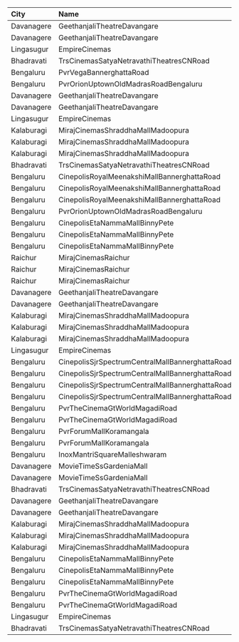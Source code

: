 | City       | Name                                            | Language |  Time | Type        | Price | Capacity | Booked |
| :--------- | :---------------------------------------------- | :------- | ----: | :---------- | ----: | -------: | -----: |
| Davanagere | GeethanjaliTheatreDavangare                     | Kannada  | 10:30 | Balcony     |  150₹ |      184 |    100 |
| Davanagere | GeethanjaliTheatreDavangare                     | Kannada  | 10:30 | SecondClass |  100₹ |      198 |    198 |
| Lingasugur | EmpireCinemas                                   | Kannada  | 11:00 | FirstClass  |   80₹ |      302 |    202 |
| Bhadravati | TrsCinemasSatyaNetravathiTheatresCNRoad         | Kannada  | 11:30 | GoldClass   |  120₹ |      175 |    114 |
| Bengaluru  | PvrVegaBannerghattaRoad                         | Kannada  | 12:15 | Classic     |  210₹ |      118 |      2 |
| Bengaluru  | PvrOrionUptownOldMadrasRoadBengaluru            | Kannada  | 12:40 | Classic     |  200₹ |      128 |     19 |
| Davanagere | GeethanjaliTheatreDavangare                     | Kannada  | 13:30 | Balcony     |  150₹ |      184 |    100 |
| Davanagere | GeethanjaliTheatreDavangare                     | Kannada  | 13:30 | SecondClass |  100₹ |      198 |    198 |
| Lingasugur | EmpireCinemas                                   | Kannada  | 14:00 | FirstClass  |   80₹ |      302 |    202 |
| Kalaburagi | MirajCinemasShraddhaMallMadoopura               | Kannada  | 14:30 | Special     |  160₹ |       80 |      0 |
| Kalaburagi | MirajCinemasShraddhaMallMadoopura               | Kannada  | 14:30 | Executive   |  180₹ |      192 |     16 |
| Kalaburagi | MirajCinemasShraddhaMallMadoopura               | Kannada  | 14:30 | Gold        |  350₹ |       10 |      3 |
| Bhadravati | TrsCinemasSatyaNetravathiTheatresCNRoad         | Kannada  | 14:30 | GoldClass   |  120₹ |      175 |    114 |
| Bengaluru  | CinepolisRoyalMeenakshiMallBannerghattaRoad     | Kannada  | 15:30 | Normal      |  120₹ |       24 |      0 |
| Bengaluru  | CinepolisRoyalMeenakshiMallBannerghattaRoad     | Kannada  | 15:30 | Executive   |  120₹ |       50 |     25 |
| Bengaluru  | CinepolisRoyalMeenakshiMallBannerghattaRoad     | Kannada  | 15:30 | Premium     |  120₹ |       28 |     22 |
| Bengaluru  | PvrOrionUptownOldMadrasRoadBengaluru            | Kannada  | 15:35 | Classic     |  200₹ |      128 |     27 |
| Bengaluru  | CinepolisEtaNammaMallBinnyPete                  | Kannada  | 15:35 | Normal      |  160₹ |       10 |      0 |
| Bengaluru  | CinepolisEtaNammaMallBinnyPete                  | Kannada  | 15:35 | Executive   |  160₹ |       82 |      0 |
| Bengaluru  | CinepolisEtaNammaMallBinnyPete                  | Kannada  | 15:35 | Premium     |  160₹ |       46 |     13 |
| Raichur    | MirajCinemasRaichur                             | Kannada  | 16:00 | Silver      |  140₹ |       30 |      0 |
| Raichur    | MirajCinemasRaichur                             | Kannada  | 16:00 | Executive   |  160₹ |       90 |      2 |
| Raichur    | MirajCinemasRaichur                             | Kannada  | 16:00 | Gold        |  180₹ |       61 |      7 |
| Davanagere | GeethanjaliTheatreDavangare                     | Kannada  | 16:30 | Balcony     |  150₹ |      184 |    100 |
| Davanagere | GeethanjaliTheatreDavangare                     | Kannada  | 16:30 | SecondClass |  100₹ |      198 |    198 |
| Kalaburagi | MirajCinemasShraddhaMallMadoopura               | Kannada  | 17:15 | Special     |  160₹ |       80 |      2 |
| Kalaburagi | MirajCinemasShraddhaMallMadoopura               | Kannada  | 17:15 | Executive   |  180₹ |      192 |     35 |
| Kalaburagi | MirajCinemasShraddhaMallMadoopura               | Kannada  | 17:15 | Gold        |  350₹ |       10 |      0 |
| Lingasugur | EmpireCinemas                                   | Kannada  | 18:00 | FirstClass  |   80₹ |      302 |    202 |
| Bengaluru  | CinepolisSjrSpectrumCentralMallBannerghattaRoad | Kannada  | 18:05 | Normal      |  140₹ |       30 |      0 |
| Bengaluru  | CinepolisSjrSpectrumCentralMallBannerghattaRoad | Kannada  | 18:05 | Executive   |  140₹ |       63 |      5 |
| Bengaluru  | CinepolisSjrSpectrumCentralMallBannerghattaRoad | Kannada  | 18:05 | Premium     |  140₹ |       54 |     27 |
| Bengaluru  | CinepolisSjrSpectrumCentralMallBannerghattaRoad | Kannada  | 18:05 | Vip         |  200₹ |       12 |     11 |
| Bengaluru  | PvrTheCinemaGtWorldMagadiRoad                   | Kannada  | 18:10 | Recliner    |  370₹ |       14 |      5 |
| Bengaluru  | PvrTheCinemaGtWorldMagadiRoad                   | Kannada  | 18:10 | Classic     |  200₹ |      179 |     18 |
| Bengaluru  | PvrForumMallKoramangala                         | Kannada  | 18:20 | Classic     |  250₹ |      148 |     10 |
| Bengaluru  | PvrForumMallKoramangala                         | Kannada  | 18:20 | Recliner    |  400₹ |       12 |      6 |
| Bengaluru  | InoxMantriSquareMalleshwaram                    | Kannada  | 18:30 | Club        |  230₹ |      192 |      0 |
| Davanagere | MovieTimeSsGardeniaMall                         | Kannada  | 18:30 | Premier     |  130₹ |      160 |     11 |
| Davanagere | MovieTimeSsGardeniaMall                         | Kannada  | 18:30 | Gold        |  150₹ |       41 |      6 |
| Bhadravati | TrsCinemasSatyaNetravathiTheatresCNRoad         | Kannada  | 18:30 | GoldClass   |  120₹ |      175 |    114 |
| Davanagere | GeethanjaliTheatreDavangare                     | Kannada  | 19:30 | Balcony     |  150₹ |      184 |    100 |
| Davanagere | GeethanjaliTheatreDavangare                     | Kannada  | 19:30 | SecondClass |  100₹ |      198 |    198 |
| Kalaburagi | MirajCinemasShraddhaMallMadoopura               | Kannada  | 20:00 | Special     |  160₹ |       80 |      0 |
| Kalaburagi | MirajCinemasShraddhaMallMadoopura               | Kannada  | 20:00 | Executive   |  180₹ |      192 |     10 |
| Kalaburagi | MirajCinemasShraddhaMallMadoopura               | Kannada  | 20:00 | Gold        |  350₹ |       10 |      0 |
| Bengaluru  | CinepolisEtaNammaMallBinnyPete                  | Kannada  | 20:45 | Normal      |  180₹ |       10 |      0 |
| Bengaluru  | CinepolisEtaNammaMallBinnyPete                  | Kannada  | 20:45 | Executive   |  180₹ |       82 |      2 |
| Bengaluru  | CinepolisEtaNammaMallBinnyPete                  | Kannada  | 20:45 | Premium     |  180₹ |       46 |      5 |
| Bengaluru  | PvrTheCinemaGtWorldMagadiRoad                   | Kannada  | 21:00 | Recliner    |  330₹ |       14 |      0 |
| Bengaluru  | PvrTheCinemaGtWorldMagadiRoad                   | Kannada  | 21:00 | Classic     |  160₹ |      179 |      0 |
| Lingasugur | EmpireCinemas                                   | Kannada  | 21:00 | FirstClass  |   80₹ |      302 |    202 |
| Bhadravati | TrsCinemasSatyaNetravathiTheatresCNRoad         | Kannada  | 21:30 | GoldClass   |  120₹ |      175 |    114 |